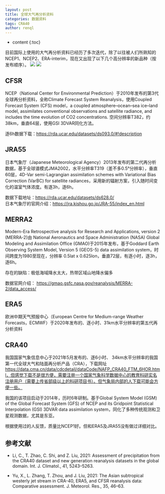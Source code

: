 ```yaml
---
layout: post
title: 全球大气再分析资料
categories: 数据资料
tags: CRA40
author: renql
---
```


* content
{:toc}

目前国际上使用的大气再分析资料已经历了多次迭代，除了以往被人们所熟知的NCEP1、NCEP2、ERA-interim，现在又出现了以下几个高分辨率的新品种（按发布顺序）。
![](https://s1.ax1x.com/2022/06/23/j9OP3t.png)
![](https://s1.ax1x.com/2022/06/23/j9OC9I.png)

## CFSR ##
NCEP（National Center for Environmental Prediction）于2010年发布的第3代全球再分析资料，全称Climate Forecast System Reanalysis，使用Coupled Forecast System (CFS) model，a coupled atmosphere–ocean–sea ice–land model, assimilates conventional observations and satellite radiance, and includes the time evolution of CO2 concentrations. 空间分辨率T382，约38km，垂直64层，使用GSI 3DVAR同化方法。

逐6h数据下载：https://rda.ucar.edu/datasets/ds093.0/#!description

## JRA55
日本气象厅（Japanese Meteorological Agency）2013年发布的第二代再分析数据，基于全球谱模式JMA2002，水平分辨率T319（差不多0.5°分辨率），垂直60层，4D-Var semi-Lagrangian assimilation schemes with Variational Bias Correction (VarBC) for satellite radiances，采用新的辐射方案，引入随时间变化的温室气体浓度。有逐3h，逐6h。

数据下载地址：https://rda.ucar.edu/datasets/ds628.0/  
日本气象厅的官网介绍：https://jra.kishou.go.jp/JRA-55/index_en.html

## MERRA2 ##
Modern-Era Retrospective analysis for Research and Applications, version 2 (MERRA-2)由 National Aeronautics and Space Administration (NASA) Global Modeling and Assimilation Office (GMAO)于2015年发布，基于Goddard Earth Observing System Model, Version 5 (GEOS-5) data assimilation system，时间跨度为1980至现在，分辨率 0.5lat x 0.625lon，垂直72层，有逐小时，逐3h，逐6h。

存在的缺陷：极低海域降水太大，热带区域山地降水偏多

数据官网介绍： https://gmao.gsfc.nasa.gov/reanalysis/MERRA-2/data_access/

## ERA5
欧洲中期天气预报中心（European Centre for Medium-range Weather Forecasts，ECMWF）于2020年发布的、逐小时、31km水平分辨率的第五代再分析资料

## CRA40
我国国家气象信息中心于2021年5月发布的、逐6小时、 34km水平分辨率的我国第一代全球大气和陆面再分析产品（CRA），下载网址 https://data.cma.cn/data/cdcdetail/dataCode/NAFP_CRA40_FTM_6HOR.html，但感觉下载不是很方便，需要注册一个国家气象科学数据中心的教育科研实名注册用户（需要上传省部级以上的科研项目书）。但气象局内部的人下载可能会方便一些。

我国的该项目启动于2014年，历时6年研制。基于Global System Model (GSM) of the Global Forecast System (GFS) of NCEP and its Gridpoint Statistical Interpolation (GSI) 3DVAR data assimilation system，同化了多种传统观测和卫星观测数据，尤其是东亚。

根据使用过的人反馈，质量比NCEP1好。但和ERA5及JRA55没有做过详细对比。

## 参考文献 ##
- Li, C., T. Zhao, C. Shi, and Z. Liu, 2021: Assessment of precipitation from the CRA40 dataset and new generation reanalysis datasets in the global domain. Int. J. Climatol., 41, 5243–5263.

- Yu, X., L. Zhang, T. Zhou, and J. Liu, 2021: The Asian subtropical westerly jet stream in CRA-40, ERA5, and CFSR reanalysis data: Comparative assessment. J. Meteorol. Res., 35, 46–63.

